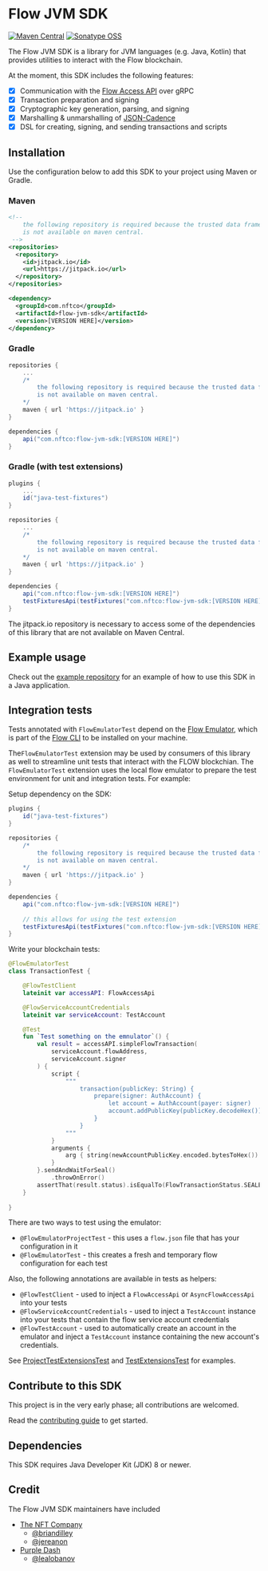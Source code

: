 # Flow JVM SDK

[![Maven Central](https://img.shields.io/maven-central/v/com.nftco/flow-jvm-sdk)](https://search.maven.org/search?q=g:com.nftco%20AND%20a:flow-jvm-sdk) 
[![Sonatype OSS](https://img.shields.io/nexus/s/com.nftco/flow-jvm-sdk?label=snapshot&server=https%3A%2F%2Fs01.oss.sonatype.org%2F)](https://s01.oss.sonatype.org/content/repositories/snapshots/com/nftco/flow-jvm-sdk/)

The Flow JVM SDK is a library for JVM languages (e.g. Java, Kotlin) that provides
utilities to interact with the Flow blockchain.

At the moment, this SDK includes the following features:
- [x] Communication with the [Flow Access API](https://docs.onflow.org/access-api) over gRPC 
- [x] Transaction preparation and signing
- [x] Cryptographic key generation, parsing, and signing
- [x] Marshalling & unmarshalling of [JSON-Cadence](https://docs.onflow.org/cadence/json-cadence-spec/)
- [x] DSL for creating, signing, and sending transactions and scripts

## Installation

Use the configuration below to add this 
SDK to your project using Maven or Gradle.

### Maven

```xml
<!--
    the following repository is required because the trusted data framework
    is not available on maven central.
 -->
<repositories>
  <repository>
    <id>jitpack.io</id>
    <url>https://jitpack.io</url>
  </repository>
</repositories>

<dependency>
  <groupId>com.nftco</groupId>
  <artifactId>flow-jvm-sdk</artifactId>
  <version>[VERSION HERE]</version>
</dependency>
```

### Gradle

```groovy
repositories {
    ...
    /*
        the following repository is required because the trusted data framework
        is not available on maven central.
    */
    maven { url 'https://jitpack.io' }
}

dependencies {
    api("com.nftco:flow-jvm-sdk:[VERSION HERE]")
}
```

### Gradle (with test extensions)

```groovy
plugins {
    ...
    id("java-test-fixtures")
}

repositories {
    ...
    /*
        the following repository is required because the trusted data framework
        is not available on maven central.
    */
    maven { url 'https://jitpack.io' }
}

dependencies {
    api("com.nftco:flow-jvm-sdk:[VERSION HERE]")
    testFixturesApi(testFixtures("com.nftco:flow-jvm-sdk:[VERSION HERE]"))
}
```

The jitpack.io repository is necessary to access some of the dependencies of this library that are not available on Maven Central.

## Example usage

Check out the [example repository](https://github.com/onflow/flow-java-client-example) for an example
of how to use this SDK in a Java application.

## Integration tests

Tests annotated with `FlowEmulatorTest` depend on the [Flow Emulator](https://github.com/onflow/flow-emulator), which is part of the [Flow CLI](https://github.com/onflow/flow-cli) to be installed on your machine.

The`FlowEmulatorTest` extension may be used by consumers of this library as well to streamline unit tests that interact
with the FLOW blockchian. The `FlowEmulatorTest` extension uses the local flow emulator to prepare the test environment
for unit and integration tests. For example:

Setup dependency on the SDK:
```gradle
plugins {
    id("java-test-fixtures")
}

repositories {
    /*
        the following repository is required because the trusted data framework
        is not available on maven central.
    */
    maven { url 'https://jitpack.io' }
}

dependencies {
    api("com.nftco:flow-jvm-sdk:[VERSION HERE]")
    
    // this allows for using the test extension
    testFixturesApi(testFixtures("com.nftco:flow-jvm-sdk:[VERSION HERE]"))
}
```

Write your blockchain tests:
```kotlin
@FlowEmulatorTest
class TransactionTest {

    @FlowTestClient
    lateinit var accessAPI: FlowAccessApi

    @FlowServiceAccountCredentials
    lateinit var serviceAccount: TestAccount

    @Test
    fun `Test something on the emnulator`() {
        val result = accessAPI.simpleFlowTransaction(
            serviceAccount.flowAddress,
            serviceAccount.signer
        ) {
            script {
                """
                    transaction(publicKey: String) {
                        prepare(signer: AuthAccount) {
                            let account = AuthAccount(payer: signer)
                            account.addPublicKey(publicKey.decodeHex())
                        }
                    }
                """
            }
            arguments {
                arg { string(newAccountPublicKey.encoded.bytesToHex()) }
            }
        }.sendAndWaitForSeal()
            .throwOnError()
        assertThat(result.status).isEqualTo(FlowTransactionStatus.SEALED)
    }
    
}
```

There are two ways to test using the emulator:

- `@FlowEmulatorProjectTest` - this uses a `flow.json` file that has your configuration in it
- `@FlowEmulatorTest` - this creates a fresh and temporary flow configuration for each test

Also, the following annotations are available in tests as helpers:

- `@FlowTestClient` - used to inject a `FlowAccessApi` or `AsyncFlowAccessApi` into your tests
- `@FlowServiceAccountCredentials` - used to inject a `TestAccount` instance into your tests that contain
  the flow service account credentials
- `@FlowTestAccount` - used to automatically create an account in the emulator and inject a `TestAccount` instance
  containing the new account's credentials.

See [ProjectTestExtensionsTest](src/test/kotlin/com/nftco/flow/sdk/ProjectTestExtensionsTest.kt) and
[TestExtensionsTest](src/test/kotlin/com/nftco/flow/sdk/TestExtensionsTest.kt) for examples.

## Contribute to this SDK

This project is in the very early phase; all contributions are welcomed.

Read the [contributing guide](https://github.com/the-nft-company/flow-jvm-sdk/blob/main/CONTRIBUTING.md) to get started.

## Dependencies

This SDK requires Java Developer Kit (JDK) 8 or newer.

## Credit

The Flow JVM SDK maintainers have included
* [The NFT Company](https://nftco.com)
   * [@briandilley](https://github.com/briandilley)  
   * [@jereanon](https://github.com/jereanon) 
* [Purple Dash]([https://nftco.com/](https://purpledash.dev))
   * [@lealobanov](https://github.com/lealobanov)

